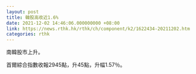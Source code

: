 ```yaml
---
layout: post
title: 韓股高收近1.6%
date: 2021-12-02 14:46:06.000000000 +08:00
link: https://news.rthk.hk/rthk/ch/component/k2/1622434-20211202.htm
categories: rthk
---
```


南韓股市上升。

首爾綜合指數收報2945點，升45點，升幅1.57％。
